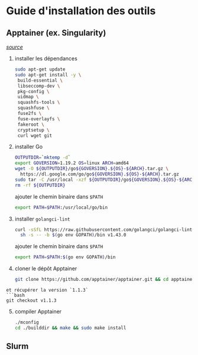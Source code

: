 # Guide d'installation des outils

## Apptainer (ex. Singularity)
*[source](https://github.com/apptainer/apptainer/blob/main/INSTALL.md)*

1. installer les dépendances
   ```bash
   sudo apt-get update
   sudo apt-get install -y \
    build-essential \
    libseccomp-dev \
    pkg-config \
    uidmap \
    squashfs-tools \
    squashfuse \
    fuse2fs \
    fuse-overlayfs \
    fakeroot \
    cryptsetup \
    curl wget git
   ```
 
2. installer Go
   ```bash
   OUTPUTDIR=`mktemp -d`
   export GOVERSION=1.19.2 OS=linux ARCH=amd64
   wget -O ${OUTPUTDIR}/go${GOVERSION}.${OS}-${ARCH}.tar.gz \
     https://dl.google.com/go/go${GOVERSION}.${OS}-${ARCH}.tar.gz
   sudo tar -C /usr/local -xzf ${OUTPUTDIR}/go${GOVERSION}.${OS}-${ARCH}.tar.gz
   rm -rf ${OUTPUTDIR}
   ```

   ajouter le chemin binaire dans `$PATH`
   ```bash
   export PATH=$PATH:/usr/local/go/bin 
   ```

3. installer `golangci-lint`
   ```bash
   curl -sSfL https://raw.githubusercontent.com/golangci/golangci-lint/master/install.sh | \
     sh -s -- -b $(go env GOPATH)/bin v1.43.0
   ```
   
   ajouter le chemin binaire dans `$PATH`
   ```bash
   export PATH=$PATH:$(go env GOPATH)/bin
   ```

4. cloner le dépôt Apptainer
   ```bash
   git clone https://github.com/apptainer/apptainer.git && cd apptainer
  ```
  et récupérer la version `1.1.3`
  ```bash
  git checkout v1.1.3
  ```
  
5. compiler Apptainer
   ```bash
   ./mconfig
   cd ./builddir && make && sudo make install
   ```



## Slurm
